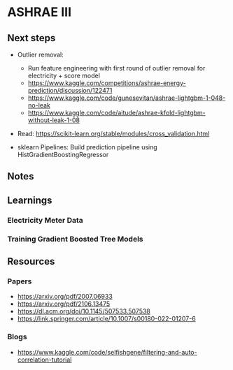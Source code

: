 # ASHRAE III

## Next steps

- Outlier removal:
    - Run feature engineering with first round of outlier removal for electricity + score model
    - https://www.kaggle.com/competitions/ashrae-energy-prediction/discussion/122471
    - https://www.kaggle.com/code/gunesevitan/ashrae-lightgbm-1-048-no-leak
    - https://www.kaggle.com/code/aitude/ashrae-kfold-lightgbm-without-leak-1-08


- Read: https://scikit-learn.org/stable/modules/cross_validation.html
- sklearn Pipelines: Build prediction pipeline using HistGradientBoostingRegressor

## Notes

## Learnings

### Electricity Meter Data

### Training Gradient Boosted Tree Models

## Resources

### Papers

- https://arxiv.org/pdf/2007.06933
- https://arxiv.org/pdf/2106.13475
- https://dl.acm.org/doi/10.1145/507533.507538
- https://link.springer.com/article/10.1007/s00180-022-01207-6

### Blogs

- https://www.kaggle.com/code/selfishgene/filtering-and-auto-correlation-tutorial